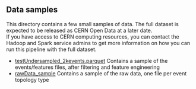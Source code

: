 ## Data samples

This directory contains a few small samples of data. 
The full dataset is expected to be released as CERN Open Data at a later date.    
If you have access to CERN computing resources, you can contact the Hadoop and Spark service admins to get more information on how you can run this pipeline with the full dataset.

- [testUndersampled_2kevents.parquet](testUndersampled_2kevents.parquet) Contains a sample of the events/features files, after filtering and feature engineering 
- [rawData_sample](rawData_sample) Contains a sample of the raw data, one file per event topology type

